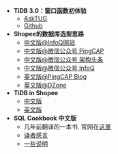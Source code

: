 
- **TiDB 3.0：窗口函数初体验** 
  - [AskTUG](https://asktug.com/t/topic/348) 
  - [Github](https://github.com/stillicel/mysqlnotes/blob/master/tidb-windown-function.md)
- **Shopee的数据库选型思路** 
  - [中文版@InfoQ网站](https://www.infoq.cn/article/F6AUgLRICGfGExd73EEl)
  - [中文版@微信公众号 PingCAP](https://mp.weixin.qq.com/s/m6jD0oB0sIHpH1z2gc3pew)
  - [中文版@微信公众号 架构头条](https://mp.weixin.qq.com/s?__biz=MzIzNjUxMzk2NQ==&mid=2247492768&idx=1&sn=c2ad5af3c2b4b9003230b06396e22833&chksm=e8d41b62dfa39274f8755c03cc8c8173b6395ea6ceb60f2dc7a864357701c4c6db631fb30319&scene=27#wechat_redirect)
  - [中文版@微信公众号 InfoQ](https://mp.weixin.qq.com/s?__biz=MjM5MDE0Mjc4MA==&mid=2651023609&idx=1&sn=b11a1b91f9ce3207ca3edc3e06814546&chksm=bdbe90aa8ac919bc46cc6e58001086fa05f7ebd5c21505daa1a8c0af97f61515a9126a7c47d8&scene=27#wechat_redirect)
  - [英文版@PingCAP Blog](https://pingcap.com/success-stories/choosing-right-database-for-your-applications/)
  - [英文版@DZone](https://dzone.com/articles/choosing-the-right-database-for-your-applications)
- **TiDB in Shopee**
  - [中文版](https://zhuanlan.zhihu.com/p/53257583)
  - [英文版](https://pingcap.com/success-stories/tidb-in-shopee/)
- **SQL Cookbook 中文版**
  - 几年前翻译的一本书. 官网在[这里](https://www.ituring.com.cn/book/1691)
  - [译者感言](http://liuchunhui.blogspot.com/2019/01/2019-01-06sql-cookbook.html)
  - [一些说明](http://liuchunhui.blogspot.com/2019/01/sql-cookbook.html)
